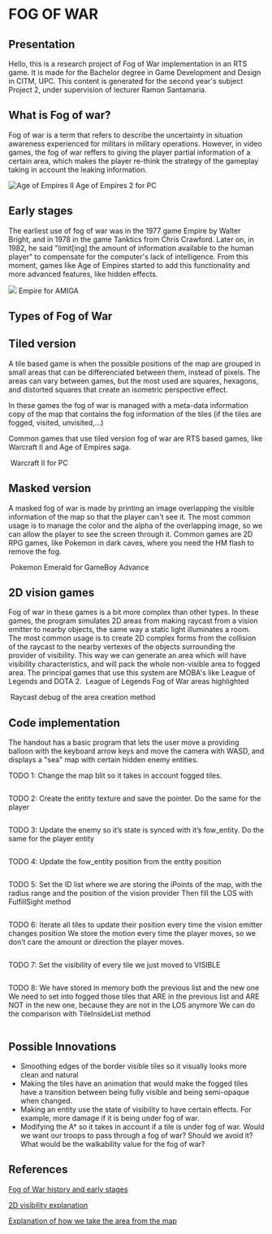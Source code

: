 # FOG OF WAR

## Presentation
Hello, this is a research project of Fog of War implementation in an RTS game. It is made for the Bachelor degree in Game Development and Design in CITM, UPC. This content is generated for the second year's subject Project 2, under supervision of lecturer Ramon Santamaria. 

## What is Fog of war?

Fog of war is a term that refers to describe the uncertainty in situation awareness experienced for militars in military operations. However, in video games, the fog of war reffers to giving the player partial information of a certain area, which makes the player re-think the strategy of the gameplay taking in account the leaking information. 

<img src="docs/age_of_empires_2.png" alt="Age of Empires II" class="inline"/>
Age of Empires 2 for PC

## Early stages

The earliest use of fog of war was in the 1977 game Empire by Walter Bright, and in 1978 in the game Tanktics from Chris Crawford. Later on, in 1982, he said "limit[ing] the amount of information available to the human player" to compensate for the computer's lack of intelligence.
From this moment, games like Age of Empires started to add this functionality and more advanced features, like hidden effects. 

![](docs/empire.jpg)
Empire for AMIGA

## Types of Fog of War

## Tiled version

A tile based game is when the possible positions of the map are grouped in small areas that can be differenciated between them, instead of pixels. The areas can vary between games, but the most used are squares, hexagons, and distorted squares that create an isometric perspective effect. 

In these games the fog of war is managed with a meta-data information copy of the map that contains the fog information of the tiles (if the tiles are fogged, visited, unvisited,...)

Common games that use tiled version fog of war are RTS based games, like Warcraft II and Age of Empires saga. 

<img src="docs/tiled_based_game.png" alt="" class="inline"/>
Warcraft II for PC

## Masked version

A masked fog of war is made by printing an image overlapping the visible information of the map so that the player can't see it.
The most common usage is to manage the color and the alpha of the overlapping image, so we can allow the player to see the screen through it. 
Common games are 2D RPG games, like Pokemon in dark caves, where you need the HM flash to remove the fog. 

<img src="docs/masked_based_game.png" alt="" class="inline"/>
Pokemon Emerald for GameBoy Advance

## 2D vision games

Fog of war in these games is a bit more complex than other types. In these games, the program simulates 2D areas from making raycast from a vision emitter to nearby objects, the same way a static light illuminates a room. The most common usage is to create 2D complex forms from the collision of the raycast to the nearby vertexes of the objects surrounding the provider of visibility. This way we can generate an area which will have visibility characteristics, and will pack the whole non-visible area to fogged area. The principal games that use this system are MOBA's like League of Legends and DOTA 2. 
<img src="docs/league_of_legends.png" alt="" class="inline"/>
League of Legends Fog of War areas highlighted


<img src="docs/2d_visibility.png" alt="" class="inline"/>
Raycast debug of the area creation method

## Code implementation

The handout has a basic program that lets the user move a providing balloon with the keyboard arrow keys and move the camera with WASD, and displays a "sea" map with certain hidden enemy entities. 

TODO 1: Change the map blit so it takes in account fogged tiles. 

<img src="docs/todo_1.png" alt="" class="inline"/>

TODO 2: Create the entity texture and save the pointer. Do the same for the player

<img src="docs/todo 2.png" alt="" class="inline"/>

TODO 3: Update the enemy so it’s state is synced with it’s fow_entity. Do the same for the player entity

<img src="docs/todo_3.png" alt="" class="inline"/>

TODO 4: Update the fow_entity position from the entity position

<img src="docs/todo_4.png" alt="" class="inline"/>

TODO 5: Set the ID list where we are storing the iPoints of the map, with the radius range and the position of the vision provider
Then fill the LOS with FulfillSight method 

<img src="docs/todo_5.png" alt="" class="inline"/>

TODO 6: Iterate all tiles to update their position every time the vision emitter changes position
We store the motion every time the player moves, so we don’t care the amount or direction the 
player moves. 

<img src="docs/todo_6.png" alt="" class="inline"/>

TODO 7: Set the visibility of every tile we just moved to VISIBLE

<img src="docs/todo_7.png" alt="" class="inline"/>

TODO 8: We have stored in memory both the previous list and the new one
We need to set into fogged those tiles that ARE in the previous list and ARE NOT in the new one, because they are not in the LOS anymore
We can do the comparison with TileInsideList method

<img src="docs/todo_8.png" alt="" class="inline"/>

## Possible Innovations

- Smoothing edges of the border visible tiles so it visually looks more clean and natural
- Making the tiles have an animation that would make the fogged tiles have a transition between being fully visible and being semi-opaque when changed. 
- Making an entity use the state of visibility to have certain effects. For example, more damage if it is being under fog of war. 
- Modifying the A* so it takes in account if a tile is under fog of war. Would we want our troops to pass through a fog of war? Should we avoid it? What would be the walkability value for the fog of war?

## References

<a href="https://en.wikipedia.org/wiki/Fog_of_war">Fog of War history and early stages</a>

<a href="https://https://www.redblobgames.com/articles/visibility/">2D visibility explanation</a>

<a href="http://bobkoon.com/how-to-implement-a-fog-of-war-part-1-chunky/">Explanation of how we take the area from the map</a>
